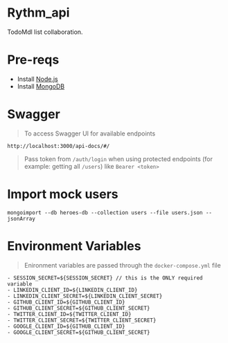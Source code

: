 # Rythm_api

TodoMdl list collaboration. 

# Pre-reqs
- Install [Node.js](https://nodejs.org/en/)
- Install [MongoDB](https://docs.mongodb.com/manual/installation/)

# Swagger
> To access Swagger UI for available endpoints
```
http://localhost:3000/api-docs/#/
```
> Pass token from `/auth/login` when using protected endpoints (for example: getting all `/users`) like `Bearer <token>`

# Import mock users
```
mongoimport --db heroes-db --collection users --file users.json --jsonArray
```

# Environment Variables

> Enironment variables are passed through the `docker-compose.yml` file

```
- SESSION_SECRET=${SESSION_SECRET} // this is the ONLY required variable
- LINKEDIN_CLIENT_ID=${LINKEDIN_CLIENT_ID}
- LINKEDIN_CLIENT_SECRET=${LINKEDIN_CLIENT_SECRET}
- GITHUB_CLIENT_ID=${GITHUB_CLIENT_ID}
- GITHUB_CLIENT_SECRET=${GITHUB_CLIENT_SECRET}
- TWITTER_CLIENT_ID=${TWITTER_CLIENT_ID}
- TWITTER_CLIENT_SECRET=${TWITTER_CLIENT_SECRET}
- GOOGLE_CLIENT_ID=${GITHUB_CLIENT_ID}
- GOOGLE_CLIENT_SECRET=${GITHUB_CLIENT_SECRET}

```
